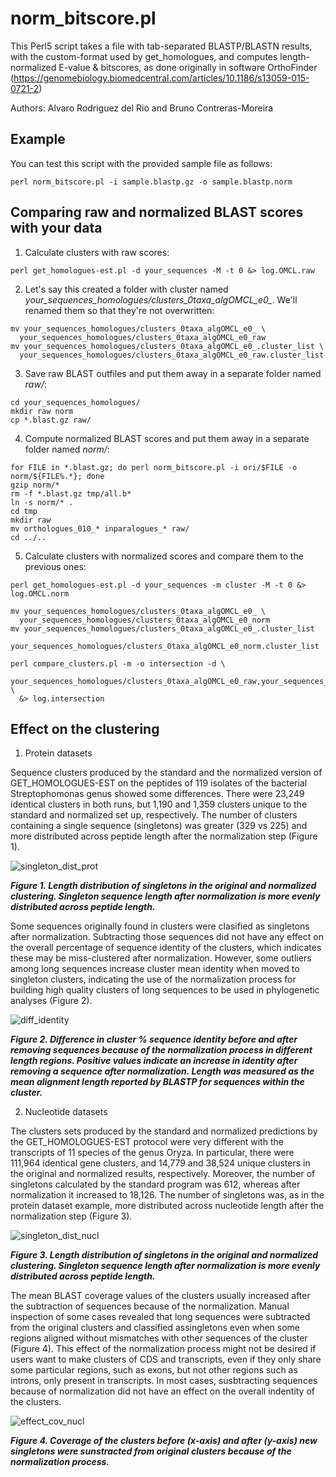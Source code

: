 norm_bitscore.pl
================

 This Perl5 script takes a file with tab-separated BLASTP/BLASTN results, 
with the custom-format used by get_homologues, and computes length-normalized 
E-value & bitscores, as done originally in software OrthoFinder 
(https://genomebiology.biomedcentral.com/articles/10.1186/s13059-015-0721-2)

Authors: Alvaro Rodriguez del Rio and Bruno Contreras-Moreira 

## Example

You can test this script with the provided sample file as follows:

```
perl norm_bitscore.pl -i sample.blastp.gz -o sample.blastp.norm
```

## Comparing raw and normalized BLAST scores with your data

1) Calculate clusters with raw scores:

```
perl get_homologues-est.pl -d your_sequences -M -t 0 &> log.OMCL.raw
```

2) Let's say this created a folder with cluster named *your_sequences_homologues/clusters_0taxa_algOMCL_e0_*.
We'll renamed them so that they're not overwritten:

```
mv your_sequences_homologues/clusters_0taxa_algOMCL_e0_ \
  your_sequences_homologues/clusters_0taxa_algOMCL_e0_raw
mv your_sequences_homologues/clusters_0taxa_algOMCL_e0_.cluster_list \
  your_sequences_homologues/clusters_0taxa_algOMCL_e0_raw.cluster_list
```

3) Save raw BLAST outfiles and put them away in a separate folder named *raw/*:

```
cd your_sequences_homologues/
mkdir raw norm
cp *.blast.gz raw/
```

4) Compute normalized BLAST scores and put them away in a separate folder named *norm/*:

```
for FILE in *.blast.gz; do perl norm_bitscore.pl -i ori/$FILE -o norm/${FILE%.*}; done
gzip norm/*
rm -f *.blast.gz tmp/all.b*
ln -s norm/* .
cd tmp
mkdir raw
mv orthologues_010_* inparalogues_* raw/
cd ../..
```

5) Calculate clusters with normalized scores and compare them to the previous ones:

```
perl get_homologues-est.pl -d your_sequences -m cluster -M -t 0 &> log.OMCL.norm

mv your_sequences_homologues/clusters_0taxa_algOMCL_e0_ \
  your_sequences_homologues/clusters_0taxa_algOMCL_e0_norm
mv your_sequences_homologues/clusters_0taxa_algOMCL_e0_.cluster_list  
  your_sequences_homologues/clusters_0taxa_algOMCL_e0_norm.cluster_list

perl compare_clusters.pl -m -o intersection -d \
  your_sequences_homologues/clusters_0taxa_algOMCL_e0_raw,your_sequences_homologues/clusters_0taxa_algOMCL_e0_norm \
  &> log.intersection
```

## Effect on the clustering

1) Protein datasets

Sequence clusters produced by the standard and the normalized version of GET_HOMOLOGUES-EST
on the peptides of 119 isolates of the bacterial Streptophomonas genus showed some differences. 
There were 23,249 identical clusters in both runs, but 1,190 and 1,359 clusters unique 
to the standard and normalized set up, respectively. The number of clusters containing a single sequence 
(singletons) was greater (329 vs 225) and more distributed across peptide length after the normalization step (Figure 1). 

![singleton_dist_prot](images/singleton_len_prot.png)

_**Figure 1. Length distribution of singletons in the original and normalized clustering. Singleton
sequence length after normalization is more evenly distributed across peptide length.**_

Some sequences originally found in clusters were clasified as singletons after normalization. 
Subtracting those sequences did not have any effect on the overall percentage of sequence identity of the clusters,
which indicates these may be miss-clustered after normalization. However, some outliers among long sequences 
increase cluster mean identity when moved to singleton clusters, indicating the use of the normalization process 
for building high quality clusters of long sequences to be used in phylogenetic analyses (Figure 2).

![diff_identity](images/effect_prot_id.png)

_**Figure 2. Difference in cluster % sequence identity before and after removing sequences because of
the normalization process in different length regions. Positive values indicate an increase in identity
after removing a sequence after normalization. Length was measured as the mean alignment length
reported by BLASTP for sequences within the cluster.**_

2) Nucleotide datasets

The clusters sets produced by the standard and normalized predictions by the
GET_HOMOLOGUES-EST protocol were very different with the transcripts of 11 species of the genus Oryza. 
In particular, there were 111,964 identical gene clusters, and 14,779 and 38,524 unique clusters in the original
and normalized results, respectively. Moreover, the number of singletons calculated by the standard
program was 612, whereas after normalization it increased to 18,126. The number of singletons
was, as in the protein dataset example, more distributed across nucleotide length after the
normalization step (Figure 3).

![singleton_dist_nucl](images/singleton_len_nucl.png)

_**Figure 3. Length distribution of singletons in the original and normalized clustering. Singleton
sequence length after normalization is more evenly distributed across peptide length.**_

The mean BLAST coverage values of the clusters usually increased after the subtraction of
sequences because of the normalization. Manual inspection of some cases revealed that long sequences 
were subtracted from the original clusters and classified assingletons even when some regions 
aligned without mismatches with other sequences of the cluster (Figure 4). This effect of the normalization 
process might not be desired if users want to make clusters of CDS and transcripts, even if they only 
share some particular regions, such as exons, but not other regions such as introns, only present 
in transcripts. In most cases, susbtracting sequences because of normalization did not have an effect on 
the overall indentity of the clusters.

![effect_cov_nucl](images/effect_nucl_cov.png)

_**Figure 4. Coverage of the clusters before (x-axis) and after (y-axis) new singletons were sunstracted
from original clusters because of the normalization process.**_


